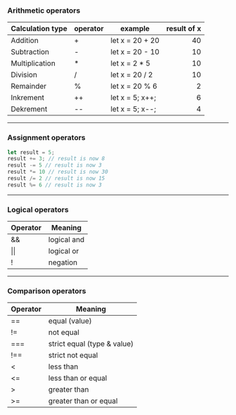 
### Arithmetic operators

| Calculation type | operator | example | result of x |
| --- | ------------ | ------ | -----------: |
| Addition | + | let x = 20 + 20 | 40 |
| Subtraction | - | let x = 20 - 10 | 10 |
| Multiplication | \* | let x = 2 \* 5 | 10 |
| Division | / | let x = 20 / 2 | 10 |
| Remainder | % | let x = 20 % 6 | 2 |
| Inkrement | ++ | let x = 5; x++; | 6 |
| Dekrement | -- | let x = 5; x--; | 4 |

---

### Assignment operators

```Javascript
let result = 5;
result += 3; // result is now 8 
result -= 5 // result is now 3
result *= 10 // result is now 30
result /= 2 // result is now 15
result %= 6 // result is now 3
```

---

### Logical operators

| Operator | Meaning |
| --- | ------------ |
| && | logical and |
| \|\| | logical or |
| ! | negation |

---

### Comparison operators

| Operator | Meaning |
| --- | ------------ |
| == | equal (value) |
| != | not equal |
| === | strict equal (type & value) |
| !== | strict not equal |
| < | less than |
| <= | less than or equal |
| > | greater than |
| >= | greater than or equal |

